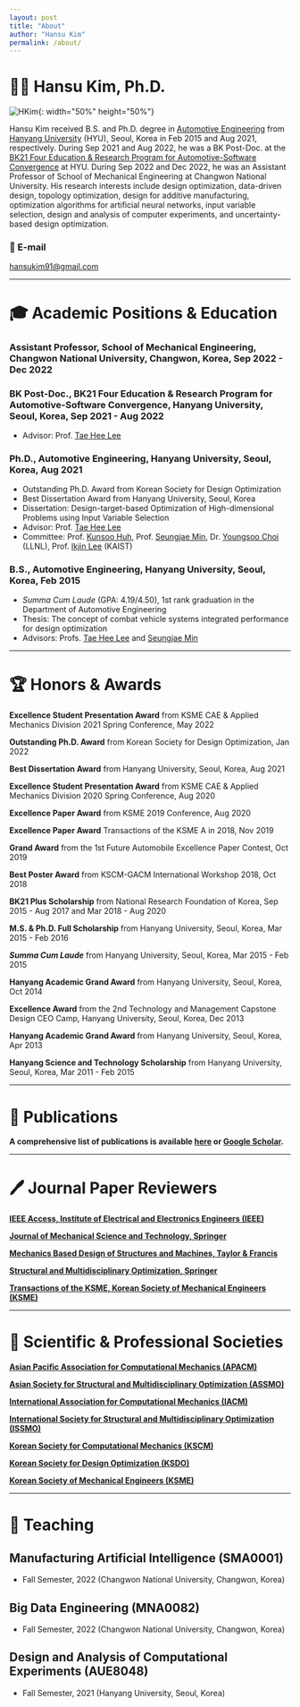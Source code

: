 ```yaml
---
layout: post
title: "About"
author: "Hansu Kim"
permalink: /about/
---
```

   
# 👨‍🏫 Hansu Kim, Ph.D.   
   
![HKim](https://user-images.githubusercontent.com/54526956/185015952-2b93fed0-d64c-4fe7-b2d5-03f732a21a7b.jpg){: width="50%" height="50%"}   
   
Hansu Kim received B.S. and Ph.D. degree in [Automotive Engineering](https://ae.hanyang.ac.kr/) from [Hanyang University](https://www.hanyang.ac.kr/) (HYU), Seoul, Korea in Feb 2015 and Aug 2021, respectively. During Sep 2021 and Aug 2022, he was a BK Post-Doc. at the [BK21 Four Education & Research Program for Automotive-Software Convergence](https://bk21auto.hanyang.ac.kr/) at HYU. During Sep 2022 and Dec 2022, he was an Assistant Professor of School of Mechanical Engineering at Changwon National University. His research interests include design optimization, data-driven design, topology optimization, design for additive manufacturing, optimization algorithms for artificial neural networks, input variable selection, design and analysis of computer experiments, and uncertainty-based design optimization.
   
### 📧 E-mail   
[hansukim91@gmail.com](mailto:hansukim91@gmail.com)   
   
***

# 🎓 Academic Positions & Education   
### Assistant Professor, School of Mechanical Engineering, Changwon National University, Changwon, Korea, Sep 2022 - Dec 2022   
   
### BK Post-Doc., BK21 Four Education & Research Program for Automotive-Software Convergence, Hanyang University, Seoul, Korea, Sep 2021 - Aug 2022   
* Advisor: Prof. [Tae Hee Lee](https://ae.hanyang.ac.kr/faculty)    
   
### Ph.D., Automotive Engineering, Hanyang University, Seoul, Korea, Aug 2021   
* Outstanding Ph.D. Award from Korean Society for Design Optimization   
* Best Dissertation Award from Hanyang University, Seoul, Korea   
* Dissertation: Design-target-based Optimization of High-dimensional Problems using Input Variable Selection   
* Advisor: Prof. [Tae Hee Lee](https://ae.hanyang.ac.kr/faculty)   
* Committee: Prof. [Kunsoo Huh](https://ae.hanyang.ac.kr/faculty), Prof. [Seungjae Min](https://ae.hanyang.ac.kr/faculty), Dr. [Youngsoo Choi](https://people.llnl.gov/choi15) (LLNL), Prof. [Ikjin Lee](https://me.kaist.ac.kr/team/team_010100.html?mode=1&sword=8) (KAIST)   

### B.S., Automotive Engineering, Hanyang University, Seoul, Korea, Feb 2015   
* *Summa Cum Laude* (GPA: 4.19/4.50), 1st rank graduation in the Department of Automotive Engineering   
* Thesis: The concept of combat vehicle systems integrated performance for design optimization   
* Advisors: Profs. [Tae Hee Lee](https://ae.hanyang.ac.kr/faculty) and [Seungjae Min](https://ae.hanyang.ac.kr/faculty)   

***

# 🏆 Honors & Awards   
**Excellence Student Presentation Award** from KSME CAE & Applied Mechanics Division 2021 Spring Conference, May 2022   
   
**Outstanding Ph.D. Award** from Korean Society for Design Optimization, Jan 2022   
   
**Best Dissertation Award** from Hanyang University, Seoul, Korea, Aug 2021   
   
**Excellence Student Presentation Award** from KSME CAE & Applied Mechanics Division 2020 Spring Conference, Aug 2020   
   
**Excellence Paper Award** from KSME 2019 Conference, Aug 2020   
   
**Excellence Paper Award** Transactions of the KSME A in 2018, Nov 2019   
   
**Grand Award** from the 1st Future Automobile Excellence Paper Contest, Oct 2019   
   
**Best Poster Award** from KSCM-GACM International Workshop 2018, Oct 2018   
   
**BK21 Plus Scholarship** from National Research Foundation of Korea, Sep 2015 - Aug 2017 and Mar 2018 - Aug 2020   
   
**M.S. & Ph.D. Full Scholarship** from Hanyang University, Seoul, Korea, Mar 2015 - Feb 2016   
   
***Summa Cum Laude*** from Hanyang University, Seoul, Korea, Mar 2015 - Feb 2015   
   
**Hanyang Academic Grand Award** from Hanyang University, Seoul, Korea, Oct 2014   
   
**Excellence Award** from the 2nd Technology and Management Capstone Design CEO Camp, Hanyang University, Seoul, Korea, Dec 2013   
   
**Hanyang Academic Grand Award** from Hanyang University, Seoul, Korea, Apr 2013   
   
**Hanyang Science and Technology Scholarship** from Hanyang University, Seoul, Korea, Mar 2011 - Feb 2015   
   
***
   
# 📖 Publications
**A comprehensive list of publications is available [here](https://kim-hansu.github.io/publications) or [Google Scholar](https://scholar.google.co.kr/citations?user=U_RIRZ4AAAAJ&hl=ko&authuser=1).**   

***

# 🖊️ Journal Paper Reviewers   
**[IEEE Access, Institute of Electrical and Electronics Engineers (IEEE)](https://ieeeaccess.ieee.org/)**   
   
**[Journal of Mechanical Science and Technology, Springer](https://www.springer.com/journal/12206)**   
   
**[Mechanics Based Design of Structures and Machines, Taylor & Francis](https://www.tandfonline.com/journals/lmbd20)**   
   
**[Structural and Multidisciplinary Optimization, Springer](https://www.springer.com/journal/158/)**   
   
**[Transactions of the KSME, Korean Society of Mechanical Engineers (KSME)](http://journal.ksme.or.kr/)**   
   
***
   
# 🏢 Scientific & Professional Societies   
**[Asian Pacific Association for Computational Mechanics (APACM)](https://www.apacm-association.org/)**   
   
**[Asian Society for Structural and Multidisciplinary Optimization (ASSMO)](http://assmo.org/)**   
   
**[International Association for Computational Mechanics (IACM)](https://iacm.info/)**   
   
**[International Society for Structural and Multidisciplinary Optimization (ISSMO)](http://www.issmo.net/)**   
   
**[Korean Society for Computational Mechanics (KSCM)](http://kscm-society.org/)**   
   
**[Korean Society for Design Optimization (KSDO)](https://ksdo.net/)**   
   
**[Korean Society of Mechanical Engineers (KSME)](http://ksme.or.kr/main/)**   
   
***
   
# 🏫 Teaching   
## Manufacturing Artificial Intelligence (SMA0001)   
* Fall Semester, 2022 (Changwon National University, Changwon, Korea)   
    
## Big Data Engineering (MNA0082)   
* Fall Semester, 2022 (Changwon National University, Changwon, Korea)   
   
## Design and Analysis of Computational Experiments (AUE8048)
* Fall Semester, 2021 (Hanyang University, Seoul, Korea)  
